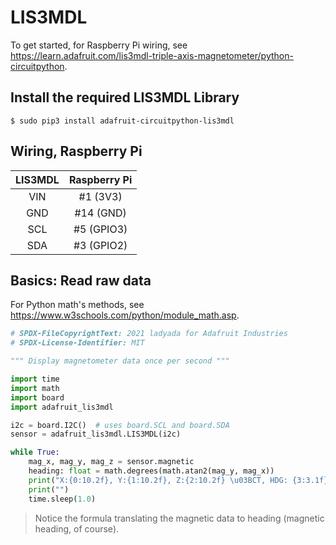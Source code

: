 # LIS3MDL

To get started, for Raspberry Pi wiring, see <https://learn.adafruit.com/lis3mdl-triple-axis-magnetometer/python-circuitpython>.

## Install the required LIS3MDL Library
```commandline
$ sudo pip3 install adafruit-circuitpython-lis3mdl
```
## Wiring, Raspberry Pi
| LIS3MDL | Raspberry Pi |
|:-------:|:------------:|
| VIN     |   #1 (3V3)   |
| GND     |  #14 (GND)   |
| SCL     |  #5 (GPIO3)  |
| SDA     |  #3 (GPIO2)  |

## Basics: Read raw data
For Python math's methods, see <https://www.w3schools.com/python/module_math.asp>.
```python
# SPDX-FileCopyrightText: 2021 ladyada for Adafruit Industries
# SPDX-License-Identifier: MIT

""" Display magnetometer data once per second """

import time
import math
import board
import adafruit_lis3mdl

i2c = board.I2C()  # uses board.SCL and board.SDA
sensor = adafruit_lis3mdl.LIS3MDL(i2c)

while True:
    mag_x, mag_y, mag_z = sensor.magnetic
    heading: float = math.degrees(math.atan2(mag_y, mag_x)) 
    print("X:{0:10.2f}, Y:{1:10.2f}, Z:{2:10.2f} \u03BCT, HDG: {3:3.1f}".format(mag_x, mag_y, mag_z, heading))
    print("")
    time.sleep(1.0)

```
> Notice the formula translating the magnetic data to heading (magnetic heading, of course).
 

